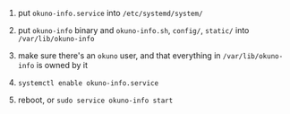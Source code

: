 1. put `okuno-info.service` into `/etc/systemd/system/`

2. put `okuno-info` binary and `okuno-info.sh`, `config/`, `static/` into `/var/lib/okuno-info`

3. make sure there's an `okuno` user, and that everything in `/var/lib/okuno-info` is owned by it

4. `systemctl enable okuno-info.service`

5. reboot, or `sudo service okuno-info start`
